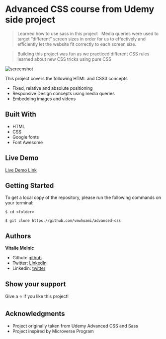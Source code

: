 # Advanced CSS course from Udemy side project



> Learned how to use sass in this project  
> Media queries were used to target “different” screen sizes in order for us to effectively and efficiently let the website fit correctly to each screen size.

> Building this project was fun as we practiced different CSS rules learned about new CSS tricks using pure CSS

![screenshot](#)


This project covers the following HTML and CSS3 concepts

- Fixed, relative and absolute positioning
- Responsive Design concepts using media queries
- Embedding images and videos

## Built With

- HTML
- CSS
- Google fonts
- Font Awesome

## Live Demo

[Live Demo Link](https://trillo-65rur0xqo.now.sh/)

## Getting Started

To get a local copy of the repository, please run the following commands on your terminal:

```
$ cd <folder>
```

```
$ git clone https://github.com/vmwhoami/advanced-css

```

## Authors

**Vitalie Melnic**

- Github: [github](https://github.com/vmwhoami)
- Twitter: [LinkedIn](https://www.linkedin.com/in/vitalie-melnic-5802198a/)
- Linkedin: [twitter](https://twitter.com/vmwhoami)


## Show your support

Give a ⭐️ if you like this project!

## Acknowledgments

- Project originally taken from Udemy Advanced CSS and Sass
- Project inspired by Microverse Program
